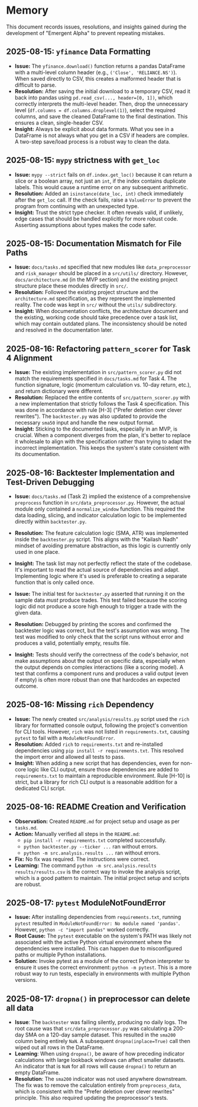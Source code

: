 # Memory

This document records issues, resolutions, and insights gained during the development of "Emergent Alpha" to prevent repeating mistakes.

## 2025-08-15: `yfinance` Data Formatting

- **Issue:** The `yfinance.download()` function returns a pandas DataFrame with a multi-level column header (e.g., `('Close', 'RELIANCE.NS')`). When saved directly to CSV, this creates a malformed header that is difficult to parse.
- **Resolution:** After saving the initial download to a temporary CSV, read it back into pandas using `pd.read_csv(..., header=[0, 1])`, which correctly interprets the multi-level header. Then, drop the unnecessary level (`df.columns = df.columns.droplevel(1)`), select the required columns, and save the cleaned DataFrame to the final destination. This ensures a clean, single-header CSV.
- **Insight:** Always be explicit about data formats. What you see in a DataFrame is not always what you get in a CSV if headers are complex. A two-step save/load process is a robust way to clean the data.

## 2025-08-15: `mypy` strictness with `get_loc`

- **Issue:** `mypy --strict` fails on `df.index.get_loc()` because it can return a slice or a boolean array, not just an `int`, if the index contains duplicate labels. This would cause a runtime error on any subsequent arithmetic.
- **Resolution:** Added an `isinstance(date_loc, int)` check immediately after the `get_loc` call. If the check fails, raise a `ValueError` to prevent the program from continuing with an unexpected type.
- **Insight:** Trust the strict type checker. It often reveals valid, if unlikely, edge cases that should be handled explicitly for more robust code. Asserting assumptions about types makes the code safer.

## 2025-08-15: Documentation Mismatch for File Paths

- **Issue:** `docs/tasks.md` specified that new modules like `data_preprocessor` and `risk_manager` should be placed in a `src/utils/` directory. However, `docs/architecture.md` (in the MVP section) and the existing project structure place these modules directly in `src/`.
- **Resolution:** Followed the existing project structure and the `architecture.md` specification, as they represent the implemented reality. The code was kept in `src/` without the `utils/` subdirectory.
- **Insight:** When documentation conflicts, the architecture document and the existing, working code should take precedence over a task list, which may contain outdated plans. The inconsistency should be noted and resolved in the documentation later.

## 2025-08-16: Refactoring `pattern_scorer` for Task 4 Alignment

- **Issue:** The existing implementation in `src/pattern_scorer.py` did not match the requirements specified in `docs/tasks.md` for Task 4. The function signature, logic (momentum calculation vs. 10-day return, etc.), and return dictionary were different.
- **Resolution:** Replaced the entire contents of `src/pattern_scorer.py` with a new implementation that strictly follows the Task 4 specification. This was done in accordance with rule [H-3] ("Prefer deletion over clever rewrites"). The `backtester.py` was also updated to provide the necessary `sma50` input and handle the new output format.
- **Insight:** Sticking to the documented tasks, especially in an MVP, is crucial. When a component diverges from the plan, it's better to replace it wholesale to align with the specification rather than trying to adapt the incorrect implementation. This keeps the system's state consistent with its documentation.

## 2025-08-16: Backtester Implementation and Test-Driven Debugging

- **Issue:** `docs/tasks.md` (Task 2) implied the existence of a comprehensive `preprocess` function in `src/data_preprocessor.py`. However, the actual module only contained a `normalize_window` function. This required the data loading, slicing, and indicator calculation logic to be implemented directly within `backtester.py`.
- **Resolution:** The feature calculation logic (SMA, ATR) was implemented inside the `backtester.py` script. This aligns with the "Kailash Nadh" mindset of avoiding premature abstraction, as this logic is currently only used in one place.
- **Insight:** The task list may not perfectly reflect the state of the codebase. It's important to read the actual source of dependencies and adapt. Implementing logic where it's used is preferable to creating a separate function that is only called once.

- **Issue:** The initial test for `backtester.py` asserted that running it on the sample data *must* produce trades. This test failed because the scoring logic did not produce a score high enough to trigger a trade with the given data.
- **Resolution:** Debugged by printing the scores and confirmed the backtester logic was correct, but the test's assumption was wrong. The test was modified to only check that the script runs without error and produces a valid, potentially empty, results file.
- **Insight:** Tests should verify the correctness of the code's behavior, not make assumptions about the output on specific data, especially when the output depends on complex interactions (like a scoring model). A test that confirms a component runs and produces a valid output (even if empty) is often more robust than one that hardcodes an expected outcome.

## 2025-08-16: Missing `rich` Dependency

- **Issue:** The newly created `src/analysis/results.py` script used the `rich` library for formatted console output, following the project's convention for CLI tools. However, `rich` was not listed in `requirements.txt`, causing `pytest` to fail with a `ModuleNotFoundError`.
- **Resolution:** Added `rich` to `requirements.txt` and re-installed dependencies using `pip install -r requirements.txt`. This resolved the import error and allowed all tests to pass.
- **Insight:** When adding a new script that has dependencies, even for non-core logic like CLI output, ensure those dependencies are added to `requirements.txt` to maintain a reproducible environment. Rule [H-10] is strict, but a library for rich CLI output is a reasonable addition for a dedicated CLI script.

## 2025-08-16: README Creation and Verification

- **Observation:** Created `README.md` for project setup and usage as per `tasks.md`.
- **Action:** Manually verified all steps in the `README.md`:
  - `pip install -r requirements.txt` completed successfully.
  - `python backtester.py --ticker ...` ran without errors.
  - `python -m src.analysis.results ...` ran without errors.
- **Fix:** No fix was required. The instructions were correct.
- **Learning:** The command `python -m src.analysis.results results/results.csv` is the correct way to invoke the analysis script, which is a good pattern to maintain. The initial project setup and scripts are robust.

## 2025-08-17: `pytest` ModuleNotFoundError

*   **Issue:** After installing dependencies from `requirements.txt`, running `pytest` resulted in `ModuleNotFoundError: No module named 'pandas'`. However, `python -c "import pandas"` worked correctly.
*   **Root Cause:** The `pytest` executable on the system's PATH was likely not associated with the active Python virtual environment where the dependencies were installed. This can happen due to misconfigured paths or multiple Python installations.
*   **Solution:** Invoke pytest as a module of the correct Python interpreter to ensure it uses the correct environment: `python -m pytest`. This is a more robust way to run tests, especially in environments with multiple Python versions.

## 2025-08-17: `dropna()` in preprocessor can delete all data

- **Issue**: The `backtester` was failing silently, producing no daily logs. The root cause was that `src/data_preprocessor.py` was calculating a 200-day SMA on a 120-day sample dataset. This resulted in the `sma200` column being entirely `NaN`. A subsequent `dropna(inplace=True)` call then wiped out all rows in the DataFrame.
- **Learning**: When using `dropna()`, be aware of how preceding indicator calculations with large lookback windows can affect smaller datasets. An indicator that is `NaN` for all rows will cause `dropna()` to return an empty DataFrame.
- **Resolution**: The `sma200` indicator was not used anywhere downstream. The fix was to remove the calculation entirely from `preprocess_data`, which is consistent with the "Prefer deletion over clever rewrites" principle. This also required updating the preprocessor's tests.

